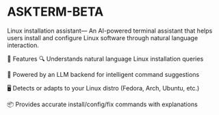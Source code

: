 # ASKTERM-BETA
Linux installation assistant— An AI-powered terminal assistant that helps users install and configure Linux software through natural language interaction.

🚀 Features
🔍 Understands natural language Linux installation queries

🧠 Powered by an LLM backend for intelligent command suggestions

🖥️ Detects or adapts to your Linux distro (Fedora, Arch, Ubuntu, etc.)

📦 Provides accurate install/config/fix commands with explanations
